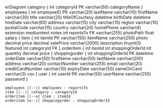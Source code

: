 erDiagram
    category {
        int categoryId PK
        varchar(50) categoryName
    }
    employees {
        int employeeID PK
        varchar(20) lastName
        varchar(10) firstName
        varchar(30) title
        varchar(25) titleOfCourtesy
        datetime birthDate
        datetime hireDate
        varchar(60) address
        varchar(15) city
        varchar(15) region
        varchar(10) postalCode
        varchar(15) country
        varchar(24) homePhone
        varchar(4) extension
        mediumtext notes
        int reportsTo FK
        varchar(255) photoPath
        float salary
    }
    item {
        int itemId PK
        varchar(150) itemName
        varchar(250) photo
        decimal price
        decimal salePrice
        varchar(2000) description
        tinyint(1) featured
        int categoryId FK
    }
    orderitem {
        int itemId
        int shoppingOrderId
        int quantity
        decimal price
    }
    shoppingorder {
        int shoppingOrderId PK
        datetime orderDate
        varchar(50) firstName
        varchar(50) lastName
        varchar(200) address
        varchar(20) contactNumber
        varchar(255) email
        varchar(20) creditCardNumber
        varchar(10) expiryDate
        varchar(50) nameOnCard
        varchar(3) csv
    }
    user {
        int userId PK
        varchar(50) userName
        varchar(255) password
    }

    employees ||--|| employees : reportsTo
    item ||--|| category : categoryId
    orderitem ||--o{ item : itemId
    orderitem }o--|| shoppingorder : shoppingOrderId